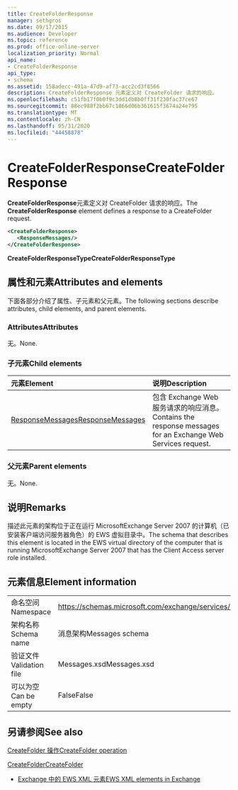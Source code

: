 ```yaml
---
title: CreateFolderResponse
manager: sethgros
ms.date: 09/17/2015
ms.audience: Developer
ms.topic: reference
ms.prod: office-online-server
localization_priority: Normal
api_name:
- CreateFolderResponse
api_type:
- schema
ms.assetid: 158adecc-491a-47d9-af73-acc2cd3f8566
description: CreateFolderResponse 元素定义对 CreateFolder 请求的响应。
ms.openlocfilehash: c51fb17f0b0f9c3dd1db8b0ff31f230fac37ce67
ms.sourcegitcommit: 88ec988f2bb67c1866d06b361615f3674a24e795
ms.translationtype: MT
ms.contentlocale: zh-CN
ms.lasthandoff: 05/31/2020
ms.locfileid: "44458878"
---
```

# <a name="createfolderresponse"></a><span data-ttu-id="94af0-103">CreateFolderResponse</span><span class="sxs-lookup"><span data-stu-id="94af0-103">CreateFolderResponse</span></span>

<span data-ttu-id="94af0-104">**CreateFolderResponse**元素定义对 CreateFolder 请求的响应。</span><span class="sxs-lookup"><span data-stu-id="94af0-104">The **CreateFolderResponse** element defines a response to a CreateFolder request.</span></span> 
  
```xml
<CreateFolderResponse>
   <ResponseMessages/>
</CreateFolderResponse>
```

 <span data-ttu-id="94af0-105">**CreateFolderResponseType**</span><span class="sxs-lookup"><span data-stu-id="94af0-105">**CreateFolderResponseType**</span></span>
## <a name="attributes-and-elements"></a><span data-ttu-id="94af0-106">属性和元素</span><span class="sxs-lookup"><span data-stu-id="94af0-106">Attributes and elements</span></span>

<span data-ttu-id="94af0-107">下面各部分介绍了属性、子元素和父元素。</span><span class="sxs-lookup"><span data-stu-id="94af0-107">The following sections describe attributes, child elements, and parent elements.</span></span>
  
### <a name="attributes"></a><span data-ttu-id="94af0-108">Attributes</span><span class="sxs-lookup"><span data-stu-id="94af0-108">Attributes</span></span>

<span data-ttu-id="94af0-109">无。</span><span class="sxs-lookup"><span data-stu-id="94af0-109">None.</span></span>
  
### <a name="child-elements"></a><span data-ttu-id="94af0-110">子元素</span><span class="sxs-lookup"><span data-stu-id="94af0-110">Child elements</span></span>

|<span data-ttu-id="94af0-111">**元素**</span><span class="sxs-lookup"><span data-stu-id="94af0-111">**Element**</span></span>|<span data-ttu-id="94af0-112">**说明**</span><span class="sxs-lookup"><span data-stu-id="94af0-112">**Description**</span></span>|
|:-----|:-----|
|[<span data-ttu-id="94af0-113">ResponseMessages</span><span class="sxs-lookup"><span data-stu-id="94af0-113">ResponseMessages</span></span>](responsemessages.md) <br/> |<span data-ttu-id="94af0-114">包含 Exchange Web 服务请求的响应消息。</span><span class="sxs-lookup"><span data-stu-id="94af0-114">Contains the response messages for an Exchange Web Services request.</span></span>  <br/> |
   
### <a name="parent-elements"></a><span data-ttu-id="94af0-115">父元素</span><span class="sxs-lookup"><span data-stu-id="94af0-115">Parent elements</span></span>

<span data-ttu-id="94af0-116">无。</span><span class="sxs-lookup"><span data-stu-id="94af0-116">None.</span></span>
  
## <a name="remarks"></a><span data-ttu-id="94af0-117">说明</span><span class="sxs-lookup"><span data-stu-id="94af0-117">Remarks</span></span>

<span data-ttu-id="94af0-118">描述此元素的架构位于正在运行 MicrosoftExchange Server 2007 的计算机（已安装客户端访问服务器角色）的 EWS 虚拟目录中。</span><span class="sxs-lookup"><span data-stu-id="94af0-118">The schema that describes this element is located in the EWS virtual directory of the computer that is running MicrosoftExchange Server 2007 that has the Client Access server role installed.</span></span>
  
## <a name="element-information"></a><span data-ttu-id="94af0-119">元素信息</span><span class="sxs-lookup"><span data-stu-id="94af0-119">Element information</span></span>

|||
|:-----|:-----|
|<span data-ttu-id="94af0-120">命名空间</span><span class="sxs-lookup"><span data-stu-id="94af0-120">Namespace</span></span>  <br/> |https://schemas.microsoft.com/exchange/services/2006/messages  <br/> |
|<span data-ttu-id="94af0-121">架构名称</span><span class="sxs-lookup"><span data-stu-id="94af0-121">Schema name</span></span>  <br/> |<span data-ttu-id="94af0-122">消息架构</span><span class="sxs-lookup"><span data-stu-id="94af0-122">Messages schema</span></span>  <br/> |
|<span data-ttu-id="94af0-123">验证文件</span><span class="sxs-lookup"><span data-stu-id="94af0-123">Validation file</span></span>  <br/> |<span data-ttu-id="94af0-124">Messages.xsd</span><span class="sxs-lookup"><span data-stu-id="94af0-124">Messages.xsd</span></span>  <br/> |
|<span data-ttu-id="94af0-125">可以为空</span><span class="sxs-lookup"><span data-stu-id="94af0-125">Can be empty</span></span>  <br/> |<span data-ttu-id="94af0-126">False</span><span class="sxs-lookup"><span data-stu-id="94af0-126">False</span></span>  <br/> |
   
## <a name="see-also"></a><span data-ttu-id="94af0-127">另请参阅</span><span class="sxs-lookup"><span data-stu-id="94af0-127">See also</span></span>



[<span data-ttu-id="94af0-128">CreateFolder 操作</span><span class="sxs-lookup"><span data-stu-id="94af0-128">CreateFolder operation</span></span>](createfolder-operation.md)
  
[<span data-ttu-id="94af0-129">CreateFolder</span><span class="sxs-lookup"><span data-stu-id="94af0-129">CreateFolder</span></span>](createfolder.md)


- [<span data-ttu-id="94af0-130">Exchange 中的 EWS XML 元素</span><span class="sxs-lookup"><span data-stu-id="94af0-130">EWS XML elements in Exchange</span></span>](ews-xml-elements-in-exchange.md)

